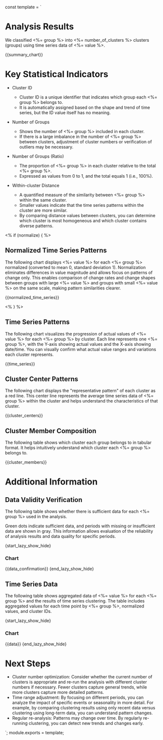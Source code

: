 const template = `
# Analysis Results

We classified <%= group %> into <%= number_of_clusters %> clusters (groups) using time series data of <%= value %>.

{{summary_chart}}

# Key Statistical Indicators

* Cluster ID
  * Cluster ID is a unique identifier that indicates which group each <%= group %> belongs to.
  * It is automatically assigned based on the shape and trend of time series, but the ID value itself has no meaning.

* Number of Groups
  * Shows the number of <%= group %> included in each cluster.
  * If there is a large imbalance in the number of <%= group %> between clusters, adjustment of cluster numbers or verification of outliers may be necessary.

* Number of Groups (Ratio)
  * The proportion of <%= group %> in each cluster relative to the total <%= group %>.
  * Expressed as values from 0 to 1, and the total equals 1 (i.e., 100%).

* Within-cluster Distance
  * A quantified measure of the similarity between <%= group %> within the same cluster.
  * Smaller values indicate that the time series patterns within the cluster are more similar.
  * By comparing distance values between clusters, you can determine which cluster is most homogeneous and which cluster contains diverse patterns.

<% if (normalize) { %>
## Normalized Time Series Patterns

The following chart displays <%= value %> for each <%= group %> normalized (converted to mean 0, standard deviation 1). Normalization eliminates differences in value magnitude and allows focus on patterns of change only. This enables comparison of change rates and change shapes between groups with large <%= value %> and groups with small <%= value %> on the same scale, making pattern similarities clearer.

{{normalized_time_series}}

<% } %>

## Time Series Patterns

The following chart visualizes the progression of actual values of <%= value %> for each <%= group %> by cluster. Each line represents one <%= group %>, with the Y-axis showing actual values and the X-axis showing date/time. You can visually confirm what actual value ranges and variations each cluster represents.

{{time_series}}

## Cluster Center Patterns

The following chart displays the "representative pattern" of each cluster as a red line. This center line represents the average time series data of <%= group %> within the cluster and helps understand the characteristics of that cluster.

{{cluster_centers}}

## Cluster Member Composition

The following table shows which cluster each group belongs to in tabular format. It helps intuitively understand which cluster each <%= group %> belongs to.

{{cluster_members}}

# Additional Information

## Data Validity Verification

The following table shows whether there is sufficient data for each <%= group %> used in the analysis.

Green dots indicate sufficient data, and periods with missing or insufficient data are shown in gray. This information allows evaluation of the reliability of analysis results and data quality for specific periods.

{start_lazy_show_hide}
### Chart
{{data_confirmation}}
{end_lazy_show_hide}

## Time Series Data

The following table shows aggregated data of <%= value %> for each <%= group %> and the results of time series clustering. The table includes aggregated values for each time point by <%= group %>, normalized values, and cluster IDs.

{start_lazy_show_hide}
### Chart
{{data}}
{end_lazy_show_hide}

# Next Steps

* Cluster number optimization: Consider whether the current number of clusters is appropriate and re-run the analysis with different cluster numbers if necessary. Fewer clusters capture general trends, while more clusters capture more detailed patterns.
* Time range adjustment: By focusing on different periods, you can analyze the impact of specific events or seasonality in more detail. For example, by comparing clustering results using only recent data versus clustering using long-term data, you can understand pattern changes.
* Regular re-analysis: Patterns may change over time. By regularly re-running clustering, you can detect new trends and changes early.

`;
module.exports = template; 
